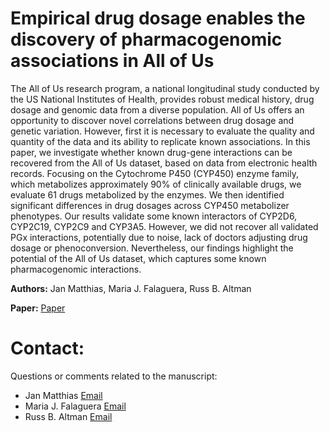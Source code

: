 # Empirical drug dosage enables the discovery of pharmacogenomic associations in All of Us

The All of Us research program, a national longitudinal study conducted by the US National Institutes of Health, provides robust medical history, drug dosage and genomic data from a diverse population. All of Us offers an opportunity to discover novel correlations between drug dosage and genetic variation. However, first it is necessary to evaluate the quality and quantity of the data and its ability to replicate known associations. In this paper, we investigate whether known drug-gene interactions can be recovered from the All of Us dataset, based on data from electronic health records. Focusing on the Cytochrome P450 (CYP450) enzyme family, which metabolizes approximately 90% of clinically available drugs, we evaluate 61 drugs metabolized by the enzymes. We then identified significant differences in drug dosages across CYP450 metabolizer phenotypes. Our results validate some known interactors of CYP2D6, CYP2C19, CYP2C9 and CYP3A5. However, we did not recover all validated PGx interactions, potentially due to noise, lack of doctors adjusting drug dosage or phenoconversion. Nevertheless, our findings highlight the potential of the All of Us dataset, which captures some known pharmacogenomic interactions. 


**Authors:**
Jan Matthias, Maria J. Falaguera, Russ B. Altman

**Paper:**
[Paper](TBS)

# Contact:
Questions or comments related to the manuscript:
-  Jan Matthias [Email](mailto:jmatthias@student.ethz.ch)
-  Maria J. Falaguera [Email](mailto:jmatthias@student.ethz.ch)
-  Russ B. Altman [Email](mailto:russ.altman@stanford.edu)


